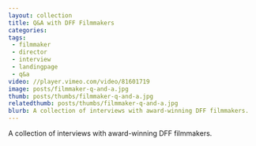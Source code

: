 ```yaml
---
layout: collection
title: Q&A with DFF Filmmakers
categories:
tags:
 - filmmaker
 - director
 - interview
 - landingpage
 - q&a
video: //player.vimeo.com/video/81601719
image: posts/filmmaker-q-and-a.jpg
thumb: posts/thumbs/filmmaker-q-and-a.jpg
relatedthumb: posts/thumbs/filmmaker-q-and-a.jpg
blurb: A collection of interviews with award-winning DFF filmmakers.
---
```


A collection of interviews with award-winning DFF filmmakers.
